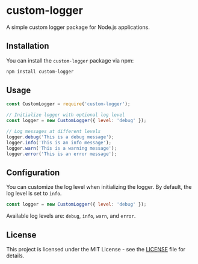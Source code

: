 # custom-logger

A simple custom logger package for Node.js applications.

## Installation

You can install the `custom-logger` package via npm:

```bash
npm install custom-logger
```

## Usage

```javascript
const CustomLogger = require('custom-logger');

// Initialize logger with optional log level
const logger = new CustomLogger({ level: 'debug' });

// Log messages at different levels
logger.debug('This is a debug message');
logger.info('This is an info message');
logger.warn('This is a warning message');
logger.error('This is an error message');
```

## Configuration

You can customize the log level when initializing the logger. By default, the log level is set to `info`.

```javascript
const logger = new CustomLogger({ level: 'debug' });
```

Available log levels are: `debug`, `info`, `warn`, and `error`.

## License

This project is licensed under the MIT License - see the [LICENSE](LICENSE) file for details.
